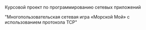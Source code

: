 Курсовой проект по программированию сетевых приложений

"Многопользовательская сетевая игра «Морской Мой» с использованием протокола TCP"